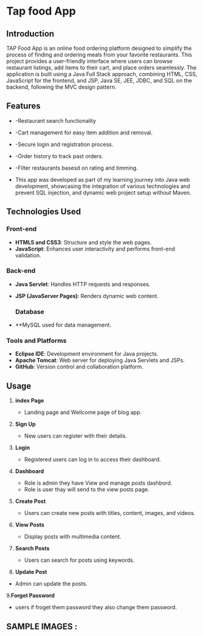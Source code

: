 # Tap food  App

## Introduction

TAP Food App is an online food ordering platform designed to simplify the process of finding and ordering meals from your favorite restaurants. This project provides a user-friendly interface where users can browse restaurant listings, add items to their cart, and place orders seamlessly. The application is built using a Java Full Stack approach,
combining HTML, CSS, JavaScript for the frontend, and JSP, Java SE, JEE, JDBC, and SQL on the backend, following the MVC design pattern.

## Features

- -Restaurant search functionality
- -Cart management for easy item addition and removal.
- -Secure login and registration process.
- -Order history to track past orders.
- -Filter restaurants basesd on rating and timming.

- This app was developed as part of my learning journey into Java web development, showcasing the integration of various technologies and
 prevent SQL injection, and dynamic web project setup without Maven.
 

## Technologies Used

### Front-end

- **HTML5 and CSS3**: Structure and style the web pages.
- **JavaScript**: Enhances user interactivity and performs front-end validation.

### Back-end

- **Java Servlet**: Handles HTTP requests and responses.
- **JSP (JavaServer Pages)**: Renders dynamic web content.

  ### Database
- **MySQL used for data management.


### Tools and Platforms

- **Eclipse IDE**: Development environment for Java projects.
- **Apache Tomcat**: Web server for deploying Java Servlets and JSPs.
- **GitHub**: Version control and collaboration platform.


## Usage

1. **index Page**
   - Landing page and Wellcome page of blog app.
   
2. **Sign Up**
   - New users can register with their details.

3. **Login**
   - Registered users can log in to access their dashboard.    

4. **Dashboard**
   - Role is admin they have View and manage posts dashbord.
   - Role is user thay will send to the view posts page.

5. **Create Post**
   - Users can create new posts with titles, content, images, and videos.

6. **View Posts**
   - Display posts with multimedia content.

7. **Search Posts**
   - Users can search for posts using keywords.

8. **Update Post**
  - Admin can update the posts.

9.**Forget Password**
  - users if froget them password they also change them password.


## SAMPLE IMAGES : 
